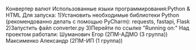 Конвертер валют
Использованные языки программирования:Python & HTML
Для запуска: 1)Установить необходимые библиотеки Python (рекомендованно делать с помощью PyCharm): requests, fastapi, Flask
             2)Запустить файл converter.py
             3)Перейти по ссылке "Running on:"
Над проектом работали: Шуманович Егор (2ПМ-АДМО (3 группа))
                       Максименко Александр (2ПМ-ИП (1 группа))
